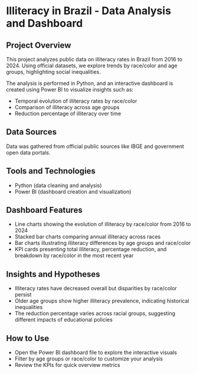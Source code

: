 
# Illiteracy in Brazil - Data Analysis and Dashboard

## Project Overview
This project analyzes public data on illiteracy rates in Brazil from 2016 to 2024. Using official datasets, we explore trends by race/color and age groups, highlighting social inequalities.

The analysis is performed in Python, and an interactive dashboard is created using Power BI to visualize insights such as:
- Temporal evolution of illiteracy rates by race/color
- Comparison of illiteracy across age groups
- Reduction percentage of illiteracy over time

## Data Sources
Data was gathered from official public sources like IBGE and government open data portals.

## Tools and Technologies
- Python (data cleaning and analysis)
- Power BI (dashboard creation and visualization)

## Dashboard Features
- Line charts showing the evolution of illiteracy by race/color from 2016 to 2024
- Stacked bar charts comparing annual illiteracy across races
- Bar charts illustrating illiteracy differences by age groups and race/color
- KPI cards presenting total illiteracy, percentage reduction, and breakdown by race/color in the most recent year

## Insights and Hypotheses
- Illiteracy rates have decreased overall but disparities by race/color persist
- Older age groups show higher illiteracy prevalence, indicating historical inequalities
- The reduction percentage varies across racial groups, suggesting different impacts of educational policies

## How to Use
- Open the Power BI dashboard file to explore the interactive visuals
- Filter by age groups or race/color to customize your analysis
- Review the KPIs for quick overview metrics

